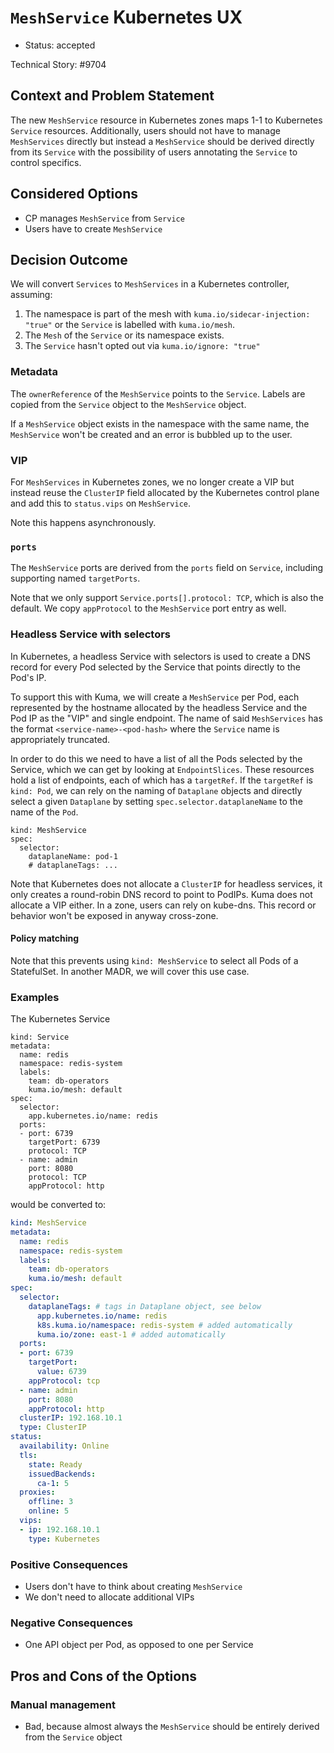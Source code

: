 # `MeshService` Kubernetes UX

* Status: accepted

Technical Story: #9704

## Context and Problem Statement

The new `MeshService` resource in Kubernetes zones maps 1-1 to Kubernetes
`Service` resources. Additionally, users should not have to manage
`MeshServices` directly but instead a `MeshService` should be derived directly
from its `Service` with the possibility of users annotating the `Service`
to control specifics.

## Considered Options

* CP manages `MeshService` from `Service`
* Users have to create `MeshService`

## Decision Outcome

We will convert `Services` to `MeshServices` in a Kubernetes controller,
assuming:

1. The namespace is part of the mesh with `kuma.io/sidecar-injection: "true"`
  or the `Service` is labelled with `kuma.io/mesh`.
1. The `Mesh` of the `Service` or its namespace exists.
1. The `Service` hasn't opted out via `kuma.io/ignore: "true"`

### Metadata

The `ownerReference` of the `MeshService` points to the `Service`.
Labels are copied from the `Service` object to the `MeshService` object.

If a `MeshService` object exists in the namespace with the same name, the
`MeshService` won't be created and an error is bubbled up to the user.

### VIP

For `MeshServices` in Kubernetes zones, we no longer create a VIP but instead
reuse the `ClusterIP` field allocated by the Kubernetes control plane and add
this to `status.vips` on `MeshService`.

Note this happens asynchronously.

### `ports`

The `MeshService` ports are derived from the `ports` field on `Service`,
including supporting named `targetPorts`.

Note that we only support `Service.ports[].protocol: TCP`, which is also the
default. We copy `appProtocol` to the `MeshService` port entry as well.

### Headless Service with selectors

In Kubernetes, a headless Service with selectors is used to create a DNS record
for every Pod selected by the Service that points directly to the Pod's IP.

To support this with Kuma, we will create a `MeshService` per Pod, each
represented by the hostname allocated by the headless Service and the Pod
IP as the "VIP" and single endpoint.
The name of said `MeshServices` has the format `<service-name>-<pod-hash>`
where the `Service` name is appropriately truncated.

In order to do this we need to have a list of all the Pods selected by the
Service, which we can get by looking at `EndpointSlices`. These resources hold a
list of endpoints, each of which has a `targetRef`. If the `targetRef` is `kind:
Pod`, we can rely on the naming of `Dataplane` objects and directly select a
given `Dataplane` by setting `spec.selector.dataplaneName` to the name of the
`Pod`.

```
kind: MeshService
spec:
  selector:
    dataplaneName: pod-1
    # dataplaneTags: ...
```

Note that Kubernetes does not allocate a `ClusterIP` for headless services, it
only creates a round-robin DNS record to point to PodIPs. Kuma does not
allocate a VIP either. In a zone, users can rely on kube-dns. This record or
behavior won't be exposed in anyway cross-zone.

#### Policy matching

Note that this prevents using `kind: MeshService` to select all Pods of a
StatefulSet. In another MADR, we will cover this use case.

### Examples

The Kubernetes Service

```
kind: Service
metadata:
  name: redis
  namespace: redis-system
  labels:
    team: db-operators
    kuma.io/mesh: default
spec:
  selector:
    app.kubernetes.io/name: redis
  ports:
  - port: 6739
    targetPort: 6739
    protocol: TCP
  - name: admin
    port: 8080
    protocol: TCP
    appProtocol: http
```

would be converted to:

```yaml
kind: MeshService
metadata:
  name: redis
  namespace: redis-system
  labels:
    team: db-operators
    kuma.io/mesh: default
spec:
  selector:
    dataplaneTags: # tags in Dataplane object, see below
      app.kubernetes.io/name: redis
      k8s.kuma.io/namespace: redis-system # added automatically
      kuma.io/zone: east-1 # added automatically
  ports:
  - port: 6739
    targetPort:
      value: 6739
    appProtocol: tcp
  - name: admin
    port: 8080
    appProtocol: http
  clusterIP: 192.168.10.1
  type: ClusterIP
status:
  availability: Online
  tls:
    state: Ready
    issuedBackends:
      ca-1: 5
  proxies:
    offline: 3
    online: 5
  vips:
  - ip: 192.168.10.1
    type: Kubernetes
```

### Positive Consequences

* Users don't have to think about creating `MeshService`
* We don't need to allocate additional VIPs

### Negative Consequences

* One API object per Pod, as opposed to one per Service

## Pros and Cons of the Options

### Manual management

* Bad, because almost always the `MeshService` should be entirely derived from
  the `Service` object

